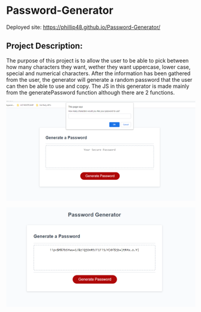 # Password-Generator

Deployed site: https://phillip48.github.io/Password-Generator/


## Project Description: 
The purpose of this project is to allow the user to be able to pick between how many characters they want, wether they want uppercase, lower case, special and numerical characters. After the information has been gathered from the user, the generator will generate a random password that the user can then be able to use and copy. The JS in this generator is made mainly from the generatePassword function although there are 2 functions.


![IMG1](/Screenshot%201.png)

![IMG2](/Screenshot%202.png)

